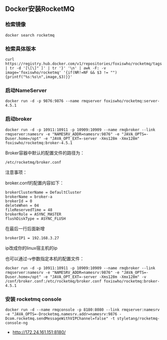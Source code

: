 ## Docker安装RocketMQ

### 检索镜像

```
docker search rocketmq
```

### 检索具体版本

```
curl https://registry.hub.docker.com/v1/repositories/foxiswho/rocketmq/tags | tr -d '[\[\]" ]' | tr '}' '\n' | awk -F: -v image='foxiswho/rocketmq' '{if(NR!=NF && $3 != ""){printf("%s:%s\n",image,$3)}}'
```

### 启动NameServer

```
docker run -d -p 9876:9876 --name rmqserver foxiswho/rocketmq:server-4.5.1
```

### 启动broker

```
docker run -d -p 10911:10911 -p 10909:10909 --name rmqbroker --link rmqserver:namesrv -e "NAMESRV_ADDR=namesrv:9876" -e "JAVA_OPTS=-Duser.home=/opt" -e "JAVA_OPT_EXT=-server -Xms128m -Xmx128m" foxiswho/rocketmq:broker-4.5.1
```

Broker容器中默认的配置文件的路径为：

```
/etc/rocketmq/broker.conf
```

注意事项：

broker.conf的配置内容如下：

```none
brokerClusterName = DefaultCluster
brokerName = broker-a
brokerId = 0
deleteWhen = 04
fileReservedTime = 48
brokerRole = ASYNC_MASTER
flushDiskType = ASYNC_FLUSH
```

在最后一行后面新增

```
brokerIP1 = 192.168.3.27
```

ip改成你的linux宿主机的ip

也可以通过-v参数指定本机的配置文件：

```
docker run -d -p 10911:10911 -p 10909:10909 --name rmqbroker --link rmqserver:namesrv -e "NAMESRV_ADDR=namesrv:9876" -e "JAVA_OPTS=-Duser.home=/opt" -e "JAVA_OPT_EXT=-server -Xms128m -Xmx128m" -v /conf/broker.conf:/etc/rocketmq/broker.conf foxiswho/rocketmq:broker-4.5.1
```

### 安装 rocketmq console

```
docker run -d --name rmqconsole -p 8180:8080 --link rmqserver:namesrv -e "JAVA_OPTS=-Drocketmq.namesrv.addr=namesrv:9876 -Dcom.rocketmq.sendMessageWithVIPChannel=false" -t styletang/rocketmq-console-ng
```

* http://172.24.161.151:8180/
